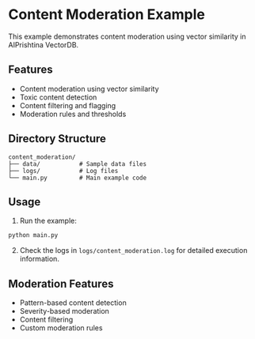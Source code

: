 # Content Moderation Example

This example demonstrates content moderation using vector similarity in AIPrishtina VectorDB.

## Features
- Content moderation using vector similarity
- Toxic content detection
- Content filtering and flagging
- Moderation rules and thresholds

## Directory Structure
```
content_moderation/
├── data/           # Sample data files
├── logs/           # Log files
└── main.py         # Main example code
```

## Usage
1. Run the example:
```bash
python main.py
```

2. Check the logs in `logs/content_moderation.log` for detailed execution information.

## Moderation Features
- Pattern-based content detection
- Severity-based moderation
- Content filtering
- Custom moderation rules 